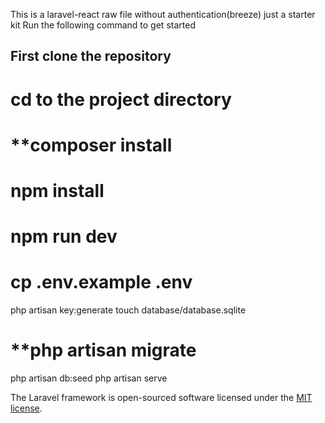 This is a laravel-react raw file without authentication(breeze) just a starter kit
Run the following command to get started
## First clone the repository
# cd to the project directory

# **composer install 

# npm install
# npm run dev
# cp .env.example .env
php artisan key:generate
touch database/database.sqlite
# **php artisan migrate
php artisan db:seed
php artisan serve

The Laravel framework is open-sourced software licensed under the [MIT license](https://opensource.org/licenses/MIT).
